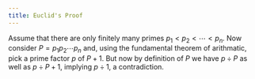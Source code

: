 ```yaml
---
title: Euclid's Proof
---
```


Assume that there are only finitely many primes $p_1 < p_2 < \cdots < p_n$. Now consider $P = p_1p_2\cdots p_n$ and, using the fundamental theorem of arithmatic, pick a prime factor $p$ of $P+1$. But now by definition of $P$ we have $p \div P$ as well as $p\div P+1$, implying $p\div 1$, a contradiction. 